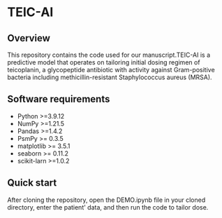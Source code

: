 # TEIC-AI

## Overview
This repository contains the code used for our manuscript.TEIC-AI is a predictive model that operates on tailoring initial dosing regimen of teicoplanin, a glycopeptide antibiotic with activity against Gram-positive bacteria including methicillin-resistant Staphylococcus aureus (MRSA).


## Software requirements
- Python >=3.9.12
- NumPy >=1.21.5
- Pandas >=1.4.2
- PsmPy >= 0.3.5
- matplotlib >= 3.5.1
- seaborn >= 0.11.2
- scikit-larn >=1.0.2

## Quick start
After cloning the repository, open the DEMO.ipynb file in your cloned directory, enter the patient' data, and then run the code to tailor dose.
